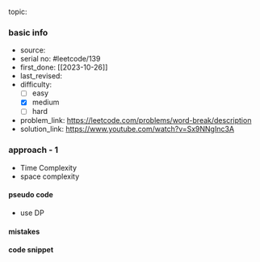 topic:

### basic info
- source: 
- serial no: #leetcode/139 
- first_done: [[2023-10-26]]
- last_revised:
- difficulty:
	- [ ] easy
	- [x] medium
	- [ ] hard
- problem_link: https://leetcode.com/problems/word-break/description
- solution_link: https://www.youtube.com/watch?v=Sx9NNgInc3A

### approach - 1
- Time Complexity
- space complexity

#### pseudo code
- use DP
#### mistakes

#### code snippet
```python

```